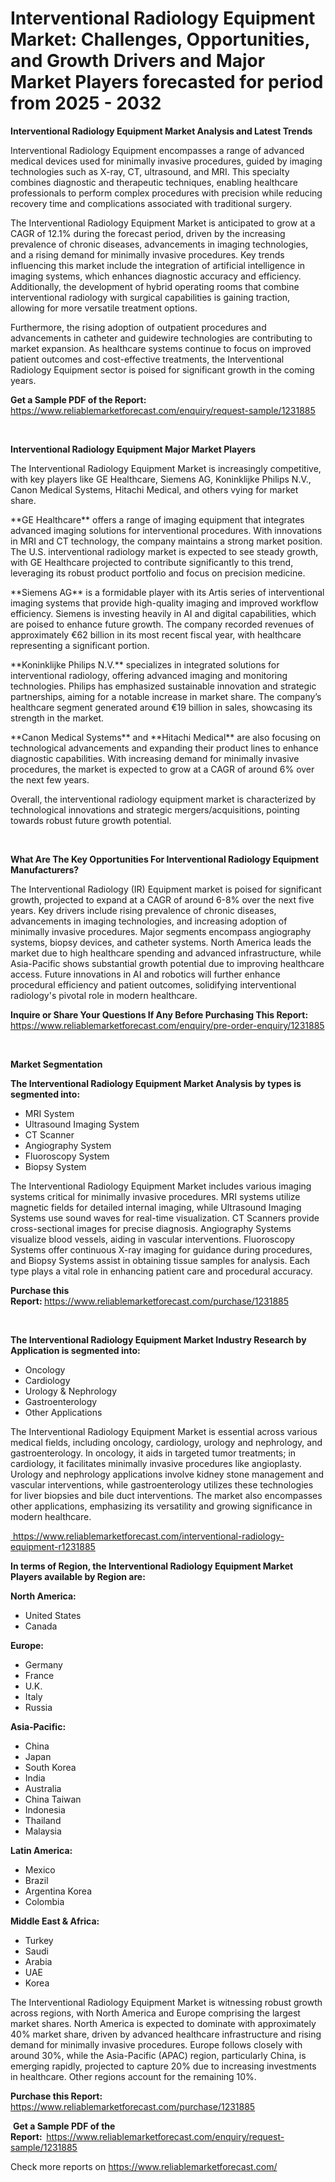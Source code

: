 <p><h1>Interventional Radiology Equipment Market: Challenges, Opportunities, and Growth Drivers and Major Market Players forecasted for period from 2025 - 2032</h1></p><p><strong>Interventional Radiology Equipment Market Analysis and Latest Trends</strong></p>
<p><p>Interventional Radiology Equipment encompasses a range of advanced medical devices used for minimally invasive procedures, guided by imaging technologies such as X-ray, CT, ultrasound, and MRI. This specialty combines diagnostic and therapeutic techniques, enabling healthcare professionals to perform complex procedures with precision while reducing recovery time and complications associated with traditional surgery.</p><p>The Interventional Radiology Equipment Market is anticipated to grow at a CAGR of 12.1% during the forecast period, driven by the increasing prevalence of chronic diseases, advancements in imaging technologies, and a rising demand for minimally invasive procedures. Key trends influencing this market include the integration of artificial intelligence in imaging systems, which enhances diagnostic accuracy and efficiency. Additionally, the development of hybrid operating rooms that combine interventional radiology with surgical capabilities is gaining traction, allowing for more versatile treatment options. </p><p>Furthermore, the rising adoption of outpatient procedures and advancements in catheter and guidewire technologies are contributing to market expansion. As healthcare systems continue to focus on improved patient outcomes and cost-effective treatments, the Interventional Radiology Equipment sector is poised for significant growth in the coming years.</p></p>
<p><strong>Get a Sample PDF of the Report:&nbsp;</strong> <a href="https://www.reliablemarketforecast.com/enquiry/request-sample/1231885?utm_campaign=2284&utm_medium=2&utm_source=Github&utm_content=ia&utm_term=04032025&utm_id=interventional-radiology-equipment">https://www.reliablemarketforecast.com/enquiry/request-sample/1231885</a></p>
<p>&nbsp;</p>
<p><strong>Interventional Radiology Equipment Major Market Players</strong></p>
<p><p>The Interventional Radiology Equipment Market is increasingly competitive, with key players like GE Healthcare, Siemens AG, Koninklijke Philips N.V., Canon Medical Systems, Hitachi Medical, and others vying for market share. </p><p>**GE Healthcare** offers a range of imaging equipment that integrates advanced imaging solutions for interventional procedures. With innovations in MRI and CT technology, the company maintains a strong market position. The U.S. interventional radiology market is expected to see steady growth, with GE Healthcare projected to contribute significantly to this trend, leveraging its robust product portfolio and focus on precision medicine.</p><p>**Siemens AG** is a formidable player with its Artis series of interventional imaging systems that provide high-quality imaging and improved workflow efficiency. Siemens is investing heavily in AI and digital capabilities, which are poised to enhance future growth. The company recorded revenues of approximately €62 billion in its most recent fiscal year, with healthcare representing a significant portion.</p><p>**Koninklijke Philips N.V.** specializes in integrated solutions for interventional radiology, offering advanced imaging and monitoring technologies. Philips has emphasized sustainable innovation and strategic partnerships, aiming for a notable increase in market share. The company’s healthcare segment generated around €19 billion in sales, showcasing its strength in the market.</p><p>**Canon Medical Systems** and **Hitachi Medical** are also focusing on technological advancements and expanding their product lines to enhance diagnostic capabilities. With increasing demand for minimally invasive procedures, the market is expected to grow at a CAGR of around 6% over the next few years.</p><p>Overall, the interventional radiology equipment market is characterized by technological innovations and strategic mergers/acquisitions, pointing towards robust future growth potential.</p></p>
<p>&nbsp;</p>
<p><strong>What Are The Key Opportunities For Interventional Radiology Equipment Manufacturers?</strong></p>
<p><p>The Interventional Radiology (IR) Equipment market is poised for significant growth, projected to expand at a CAGR of around 6-8% over the next five years. Key drivers include rising prevalence of chronic diseases, advancements in imaging technologies, and increasing adoption of minimally invasive procedures. Major segments encompass angiography systems, biopsy devices, and catheter systems. North America leads the market due to high healthcare spending and advanced infrastructure, while Asia-Pacific shows substantial growth potential due to improving healthcare access. Future innovations in AI and robotics will further enhance procedural efficiency and patient outcomes, solidifying interventional radiology's pivotal role in modern healthcare.</p></p>
<p><strong>Inquire or Share Your Questions If Any Before Purchasing This Report:</strong> <a href="https://www.reliablemarketforecast.com/enquiry/pre-order-enquiry/1231885?utm_campaign=2284&utm_medium=2&utm_source=Github&utm_content=ia&utm_term=04032025&utm_id=interventional-radiology-equipment">https://www.reliablemarketforecast.com/enquiry/pre-order-enquiry/1231885</a></p>
<p>&nbsp;</p>
<p><strong>Market Segmentation</strong></p>
<p><strong>The Interventional Radiology Equipment Market Analysis by types is segmented into:</strong></p>
<p><ul><li>MRI System</li><li>Ultrasound Imaging System</li><li>CT Scanner</li><li>Angiography System</li><li>Fluoroscopy System</li><li>Biopsy System</li></ul></p>
<p><p>The Interventional Radiology Equipment Market includes various imaging systems critical for minimally invasive procedures. MRI systems utilize magnetic fields for detailed internal imaging, while Ultrasound Imaging Systems use sound waves for real-time visualization. CT Scanners provide cross-sectional images for precise diagnosis. Angiography Systems visualize blood vessels, aiding in vascular interventions. Fluoroscopy Systems offer continuous X-ray imaging for guidance during procedures, and Biopsy Systems assist in obtaining tissue samples for analysis. Each type plays a vital role in enhancing patient care and procedural accuracy.</p></p>
<p><strong>Purchase this Report:&nbsp;</strong><a href="https://www.reliablemarketforecast.com/purchase/1231885?utm_campaign=2284&utm_medium=2&utm_source=Github&utm_content=ia&utm_term=04032025&utm_id=interventional-radiology-equipment">https://www.reliablemarketforecast.com/purchase/1231885</a></p>
<p>&nbsp;</p>
<p><strong>The Interventional Radiology Equipment Market Industry Research by Application is segmented into:</strong></p>
<p><ul><li>Oncology</li><li>Cardiology</li><li>Urology & Nephrology</li><li>Gastroenterology</li><li>Other Applications</li></ul></p>
<p><p>The Interventional Radiology Equipment Market is essential across various medical fields, including oncology, cardiology, urology and nephrology, and gastroenterology. In oncology, it aids in targeted tumor treatments; in cardiology, it facilitates minimally invasive procedures like angioplasty. Urology and nephrology applications involve kidney stone management and vascular interventions, while gastroenterology utilizes these technologies for liver biopsies and bile duct interventions. The market also encompasses other applications, emphasizing its versatility and growing significance in modern healthcare.</p></p>
<p><a href="https://www.reliablemarketforecast.com/interventional-radiology-equipment-r1231885?utm_campaign=2284&utm_medium=2&utm_source=Github&utm_content=ia&utm_term=04032025&utm_id=interventional-radiology-equipment">&nbsp;https://www.reliablemarketforecast.com/interventional-radiology-equipment-r1231885</a></p>
<p><strong>In terms of Region, the Interventional Radiology Equipment Market Players available by Region are:</strong></p>
<p>
    <p> <strong> North America: </strong>
        <ul>
            <li>United States</li>
            <li>Canada</li>
        </ul>
        </p> 
    <p> <strong> Europe: </strong>
        <ul>
            <li>Germany</li>
            <li>France</li>
            <li>U.K.</li>
            <li>Italy</li>
            <li>Russia</li>
        </ul>
        </p> 
    <p> <strong> Asia-Pacific: </strong>
        <ul>
            <li>China</li>
            <li>Japan</li>
            <li>South Korea</li>
            <li>India</li>
            <li>Australia</li>
            <li>China Taiwan</li>
            <li>Indonesia</li>
            <li>Thailand</li>
            <li>Malaysia</li>
        </ul>
        </p> 
    <p> <strong> Latin America: </strong>
        <ul>
            <li>Mexico</li>
            <li>Brazil</li>
            <li>Argentina Korea</li>
            <li>Colombia</li>
        </ul>
        </p> 
    <p> <strong> Middle East & Africa: </strong>
        <ul>
            <li>Turkey</li>
            <li>Saudi</li>
            <li>Arabia</li>
            <li>UAE</li>
            <li>Korea</li>
        </ul>
    </p>
    </p>
<p><p>The Interventional Radiology Equipment Market is witnessing robust growth across regions, with North America and Europe comprising the largest market shares. North America is expected to dominate with approximately 40% market share, driven by advanced healthcare infrastructure and rising demand for minimally invasive procedures. Europe follows closely with around 30%, while the Asia-Pacific (APAC) region, particularly China, is emerging rapidly, projected to capture 20% due to increasing investments in healthcare. Other regions account for the remaining 10%.</p></p>
<p><strong>Purchase this Report: </strong><a href="https://www.reliablemarketforecast.com/purchase/1231885?utm_campaign=2284&utm_medium=2&utm_source=Github&utm_content=ia&utm_term=04032025&utm_id=interventional-radiology-equipment">https://www.reliablemarketforecast.com/purchase/1231885</a></p>
<p>&nbsp;<strong>Get a Sample PDF of the Report:&nbsp;&nbsp;</strong><a href="https://www.reliablemarketforecast.com/enquiry/request-sample/1231885?utm_campaign=2284&utm_medium=2&utm_source=Github&utm_content=ia&utm_term=04032025&utm_id=interventional-radiology-equipment">https://www.reliablemarketforecast.com/enquiry/request-sample/1231885</a></p>
<p><strong></strong></p>
<p>Check more reports on <a href="https://www.reliablemarketforecast.com/?utm_campaign=2284&utm_medium=2&utm_source=Github&utm_content=ia&utm_term=04032025&utm_id=interventional-radiology-equipment">https://www.reliablemarketforecast.com/</a></p>